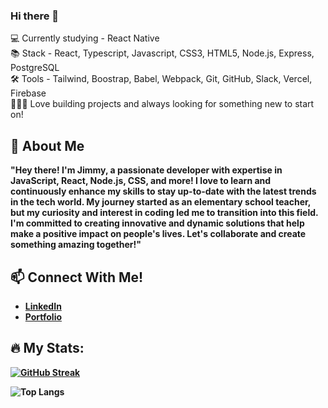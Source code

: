 ### Hi there 👋

💻 Currently studying - React Native
<br/>
📚 Stack - React, Typescript, Javascript, CSS3, HTML5, Node.js, Express, PostgreSQL
<br/>
🛠️ Tools - Tailwind, Boostrap, Babel, Webpack, Git, GitHub, Slack, Vercel, Firebase  
🧑🏻‍💻 Love building projects and always looking for something new to start on! 
<br/>

💬 <b>About Me<b>
---

"Hey there! I'm Jimmy, a passionate developer with expertise in JavaScript, React, Node.js, CSS, and more! I love to learn and continuously enhance my skills to stay up-to-date with the latest trends in the tech world. My journey started as an elementary school teacher, but my curiosity and interest in coding led me to transition into this field. I'm committed to creating innovative and dynamic solutions that help make a positive impact on people's lives. Let's collaborate and create something amazing together!"



📫 <b>Connect With Me!<b>
---

- [LinkedIn](https://www.linkedin.com/in/jameswu49/)
- [Portfolio](https://jameswu49.github.io/portfolio/)

🔥 <b>My Stats:<b>
---

[![GitHub Streak](https://streak-stats.demolab.com/?user=jameswu49&theme=dark)](https://git.io/streak-stats)

![Top Langs](https://github-readme-stats.vercel.app/api/top-langs/?username=jameswu49&layout=compact&theme=dark)

